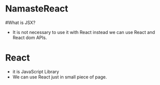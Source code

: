 # NamasteReact

#What is JSX? 
- It is not necessary to use it with React instead we can use React and React dom APIs.

# React 
- it is  JavaScript Library
- We can use React just in small piece of page.